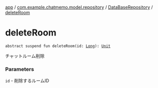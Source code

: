[app](../../index.md) / [com.example.chatmemo.model.repository](../index.md) / [DataBaseRepository](index.md) / [deleteRoom](./delete-room.md)

# deleteRoom

`abstract suspend fun deleteRoom(id: `[`Long`](https://kotlinlang.org/api/latest/jvm/stdlib/kotlin/-long/index.html)`): `[`Unit`](https://kotlinlang.org/api/latest/jvm/stdlib/kotlin/-unit/index.html)

チャットルーム削除

### Parameters

`id` - 削除するルームID